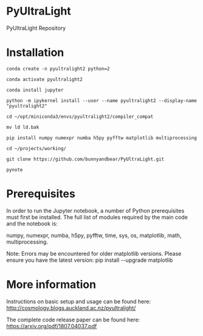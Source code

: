 # PyUltraLight
PyUltraLight Repository

# Installation
```
conda create -n pyultralight2 python=2

conda activate pyultralight2

conda install jupyter

python -m ipykernel install --user --name pyultralight2 --display-name "pyultralight2"

cd ~/opt/miniconda3/envs/pyultralight2/compiler_compat

mv ld ld.bak

pip install numpy numexpr numba h5py pyfftw matplotlib multiprocessing

cd ~/projects/working/

git clone https://github.com/bunnyandbear/PyUltraLight.git

pynote
```
# Prerequisites

In order to run the Jupyter notebook, a number of Python prerequisites must first be installed. The full list of modules required by the main code and the notebook is:

numpy, numexpr, numba, h5py, pyfftw, time, sys, os, matplotlib, math, multiprocessing.

Note: Errors may be encountered for older matplotlib versions. Please ensure you have the latest version:
pip install --upgrade matplotlib

# More information

Instructions on basic setup and usage can be found here:
http://cosmology.blogs.auckland.ac.nz/pyultralight/

The complete code release paper can be found here:
https://arxiv.org/pdf/1807.04037.pdf
